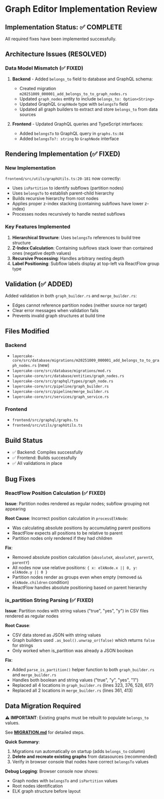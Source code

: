# Graph Editor Implementation Review

## Implementation Status: ✅ COMPLETE

All required fixes have been implemented successfully.

## Architecture Issues (RESOLVED)

### Data Model Mismatch (✅ FIXED)

1. **Backend** - Added `belongs_to` field to database and GraphQL schema:
   - Created migration `m20251009_000001_add_belongs_to_to_graph_nodes.rs`
   - Updated `graph_nodes` entity to include `belongs_to: Option<String>`
   - Updated GraphQL `GraphNode` type with `belongsTo` field
   - Updated all graph builders to extract and store `belongs_to` from data sources

2. **Frontend** - Updated GraphQL queries and TypeScript interfaces:
   - Added `belongsTo` to GraphQL query in `graphs.ts:84`
   - Added `belongsTo?: string` to `GraphNode` interface

## Rendering Implementation (✅ FIXED)

### New Implementation

`frontend/src/utils/graphUtils.ts:20-181` now correctly:
- Uses `isPartition` to identify subflows (partition nodes)
- Uses `belongsTo` to establish parent-child hierarchy
- Builds recursive hierarchy from root nodes
- Applies proper z-index stacking (containing subflows have lower z-index)
- Processes nodes recursively to handle nested subflows

### Key Features Implemented

1. **Hierarchical Structure**: Uses `belongsTo` references to build tree structure
2. **Z-Index Calculation**: Containing subflows stack lower than contained ones (negative depth values)
3. **Recursive Processing**: Handles arbitrary nesting depth
4. **Label Positioning**: Subflow labels display at top-left via ReactFlow group type

## Validation (✅ ADDED)

Added validation in both `graph_builder.rs` and `merge_builder.rs`:
- Edges cannot reference partition nodes (neither source nor target)
- Clear error messages when validation fails
- Prevents invalid graph structures at build time

## Files Modified

### Backend
- `layercake-core/src/database/migrations/m20251009_000001_add_belongs_to_to_graph_nodes.rs` (new)
- `layercake-core/src/database/migrations/mod.rs`
- `layercake-core/src/database/entities/graph_nodes.rs`
- `layercake-core/src/graphql/types/graph_node.rs`
- `layercake-core/src/pipeline/graph_builder.rs`
- `layercake-core/src/pipeline/merge_builder.rs`
- `layercake-core/src/services/graph_service.rs`

### Frontend
- `frontend/src/graphql/graphs.ts`
- `frontend/src/utils/graphUtils.ts`

## Build Status

- ✅ Backend: Compiles successfully
- ✅ Frontend: Builds successfully
- ✅ All validations in place

## Bug Fixes

### ReactFlow Position Calculation (✅ FIXED)

**Issue**: Partition nodes rendered as regular nodes; subflow grouping not appearing

**Root Cause**: Incorrect position calculation in `processElkNode`:
- Was calculating absolute positions by accumulating parent positions
- ReactFlow expects all positions to be relative to parent
- Partition nodes only rendered if they had children

**Fix**:
- Removed absolute position calculation (`absoluteX`, `absoluteY`, `parentX`, `parentY`)
- All nodes now use relative positions: `{ x: elkNode.x || 0, y: elkNode.y || 0 }`
- Partition nodes render as groups even when empty (removed `&& elkNode.children` condition)
- ReactFlow handles absolute positioning based on parent hierarchy

### is_partition String Parsing (✅ FIXED)

**Issue**: Partition nodes with string values ("true", "yes", "y") in CSV files rendered as regular nodes

**Root Cause**:
- CSV data stored as JSON with string values
- Graph builders used `.as_bool().unwrap_or(false)` which returns `false` for strings
- Only worked when is_partition was already a JSON boolean

**Fix**:
- Added `parse_is_partition()` helper function to both `graph_builder.rs` and `merge_builder.rs`
- Handles both boolean and string values ("true", "y", "yes", "1")
- Replaced all 4 locations in `graph_builder.rs` (lines 323, 376, 528, 617)
- Replaced all 2 locations in `merge_builder.rs` (lines 361, 413)

## Data Migration Required

⚠️ **IMPORTANT**: Existing graphs must be rebuilt to populate `belongs_to` values.

See **[MIGRATION.md](MIGRATION.md)** for detailed steps.

**Quick Summary**:
1. Migrations run automatically on startup (adds `belongs_to` column)
2. **Delete and recreate existing graphs** from datasources (recommended)
3. Verify in browser console that nodes have correct `belongsTo` values

**Debug Logging**: Browser console now shows:
- Graph nodes with `belongsTo` and `isPartition` values
- Root nodes identification
- ELK graph structure before layout

